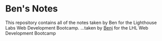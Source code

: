 # Ben's Notes
This repository contains all of the notes taken by Ben for the Lighthouse Labs Web Development Bootcamp.
...taken by [Benj](https://github.com/Yebbenbe) for the LHL Web Development Bootcamp